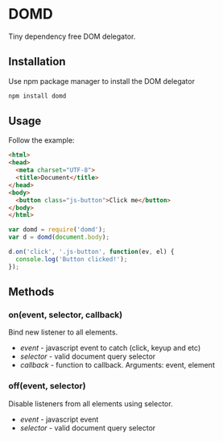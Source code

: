 DOMD
======
Tiny dependency free DOM delegator.

## Installation

Use npm package manager to install the DOM delegator
```bash
npm install domd
```

## Usage

Follow the example:

```html
<html>
<head>
  <meta charset="UTF-8">
  <title>Document</title>
</head>
<body>
  <button class="js-button">Click me</button>
</body>
</html>
```

```javascript
var domd = require('domd');
var d = domd(document.body);

d.on('click', '.js-button', function(ev, el) {
  console.log('Button clicked!');
});

```

## Methods

### on(event, selector, callback)

Bind new listener to all elements.

- *event* - javascript event to catch (click, keyup and etc)
- *selector* - valid document query selector
- *callback* - function to callback. Arguments: event, element

### off(event, selector)

Disable listeners from all elements using selector.

- *event* - javascript event
- *selector* - valid document query selector
